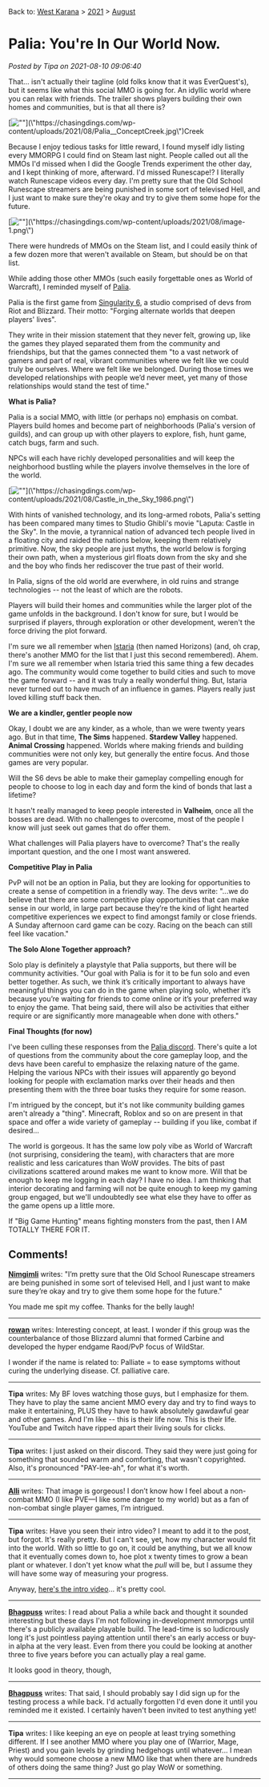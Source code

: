 Back to: [West Karana](/posts/westkarana.md) > [2021](/posts/2021/westkarana.md) > [August](./westkarana.md)
# Palia: You're In Our World Now.

*Posted by Tipa on 2021-08-10 09:06:40*


That... isn't actually their tagline (old folks know that it was EverQuest's), but it seems like what this social MMO is going for. An idyllic world where you can relax with friends. The trailer shows players building their own homes and communities, but is that all there is?





[![\"\"](\"https://chasingdings.com/wp-content/uploads/2021/08/Palia__ConceptCreek-1024x576.jpg\")](\"https://chasingdings.com/wp-content/uploads/2021/08/Palia__ConceptCreek.jpg\")Creek

Because I enjoy tedious tasks for little reward, I found myself idly listing every MMORPG I could find on Steam last night. People called out all the MMOs I'd missed when I did the Google Trends experiment the other day, and I kept thinking of more, afterward. I'd missed Runescape!? I literally watch Runescape videos every day. I'm pretty sure that the Old School Runescape streamers are being punished in some sort of televised Hell, and I just want to make sure they're okay and try to give them some hope for the future.



[![\"\"](\"https://chasingdings.com/wp-content/uploads/2021/08/image-1.png\")](\"https://chasingdings.com/wp-content/uploads/2021/08/image-1.png\")

There were hundreds of MMOs on the Steam list, and I could easily think of a few dozen more that weren't available on Steam, but should be on that list.



While adding those other MMOs (such easily forgettable ones as World of Warcraft), I reminded myself of [Palia](\"https://palia.com/\"). 



Palia is the first game from [Singularity 6](\"https://www.singularity6.com/\"), a studio comprised of devs from Riot and Blizzard. Their motto: \"Forging alternate worlds that deepen players' lives\".



They write in their mission statement that they never felt, growing up, like the games they played separated them from the community and friendships, but that the games connected them \"to a vast network of gamers and part of real, vibrant communities where we felt like we could truly be ourselves. Where we felt like we belonged. During those times we developed relationships with people we’d never meet, yet many of those relationships would stand the test of time.\"



**What is Palia?**



Palia is a social MMO, with little (or perhaps no) emphasis on combat. Players build homes and become part of neighborhoods (Palia's version of guilds), and can group up with other players to explore, fish, hunt game, catch bugs, farm and such.



NPCs will each have richly developed personalities and will keep the neighborhood bustling while the players involve themselves in the lore of the world.



[![\"\"](\"https://chasingdings.com/wp-content/uploads/2021/08/Castle_in_the_Sky_1986.png\")](\"https://chasingdings.com/wp-content/uploads/2021/08/Castle_in_the_Sky_1986.png\")

With hints of vanished technology, and its long-armed robots, Palia's setting has been compared many times to Studio Ghibli's movie \"Laputa: Castle in the Sky\". In the movie, a tyrannical nation of advanced tech people lived in a floating city and raided the nations below, keeping them relatively primitive. Now, the sky people are just myths, the world below is forging their own path, when a mysterious girl floats down from the sky and she and the boy who finds her rediscover the true past of their world.



In Palia, signs of the old world are everwhere, in old ruins and strange technologies -- not the least of which are the robots.



Players will build their homes and communities while the larger plot of the game unfolds in the background. I don't know for sure, but I would be surprised if players, through exploration or other development, weren't the force driving the plot forward.



I'm sure we all remember when [Istaria](\"https://www.istaria.com/\") (then named Horizons) (and, oh crap, there's another MMO for the list that I just this second remembered). Ahem. I'm sure we all remember when Istaria tried this same thing a few decades ago. The community would come together to build cities and such to move the game forward -- and it was truly a really wonderful thing. But, Istaria never turned out to have much of an influence in games. Players really just loved killing stuff back then.



**We are a kindler, gentler people now**



Okay, I doubt we are any kinder, as a whole, than we were twenty years ago. But in that time, **The Sims** happened. **Stardew Valley** happened. **Animal Crossing** happened. Worlds where making friends and building communities were not only key, but generally the entire focus. And those games are very popular.



Will the S6 devs be able to make their gameplay compelling enough for people to choose to log in each day and form the kind of bonds that last a lifetime?



It hasn't really managed to keep people interested in **Valheim**, once all the bosses are dead. With no challenges to overcome, most of the people I know will just seek out games that do offer them.



What challenges will Palia players have to overcome? That's the really important question, and the one I most want answered.



**Competitive Play in Palia**



PvP will not be an option in Palia, but they are looking for opportunities to create a sense of competition in a friendly way. The devs write: \"...we do believe that there are some competitive play opportunities that can make sense in our world, in large part because they’re the kind of light hearted competitive experiences we expect to find amongst family or close friends. A Sunday afternoon card game can be cozy. Racing on the beach can still feel like vacation.\"



**The Solo Alone Together approach?**



Solo play is definitely a playstyle that Palia supports, but there will be community activities. \"Our goal with Palia is for it to be fun solo and even better together. As such, we think it’s critically important to always have meaningful things you can do in the game when playing solo, whether it’s because you’re waiting for friends to come online or it’s your preferred way to enjoy the game. That being said, there will also be activities that either require or are significantly more manageable when done with others.\"



**Final Thoughts (for now)**



I've been culling these responses from the [Palia discord](\"https://discord.gg/playPalia\"). There's quite a lot of questions from the community about the core gameplay loop, and the devs have been careful to emphasize the relaxing nature of the game. Helping the various NPCs with their issues will apparently go beyond looking for people with exclamation marks over their heads and then presenting them with the three boar tusks they require for some reason.



I'm intrigued by the concept, but it's not like community building games aren't already a \"thing\". Minecraft, Roblox and so on are present in that space and offer a wide variety of gameplay -- building if you like, combat if desired...



The world is gorgeous. It has the same low poly vibe as World of Warcraft (not surprising, considering the team), with characters that are more realistic and less caricatures than WoW provides. The bits of past civilizations scattered around makes me want to know more. Will that be enough to keep me logging in each day? I have no idea. I am thinking that interior decorating and farming will not be quite enough to keep my gaming group engaged, but we'll undoubtedly see what else they have to offer as the game opens up a little more.



If \"Big Game Hunting\" means fighting monsters from the past, then I AM TOTALLY THERE FOR IT.



## Comments!

**[Nimgimli](https://dragonchasers.com)** writes: \"I’m pretty sure that the Old School Runescape streamers are being punished in some sort of televised Hell, and I just want to make sure they’re okay and try to give them some hope for the future.\"

You made me spit my coffee. Thanks for the belly laugh!

---

**[rowan](http://ihavetouchedthesky.blogspot.com/)** writes: Interesting concept, at least. I wonder if this group was the counterbalance of those Blizzard alumni that formed Carbine and developed the hyper endgame Raod/PvP focus of WildStar.

I wonder if the name is related to:
Palliate = to ease symptoms without curing the underlying disease. Cf. palliative care.

---

**Tipa** writes: My BF loves watching those guys, but I emphasize for them. They have to play the same ancient MMO every day and try to find ways to make it entertaining, PLUS they have to hawk absolutely gawdawful gear and other games. And I'm like -- this is their life now. This is their life. YouTube and Twitch have ripped apart their living souls for clicks.

---

**Tipa** writes: I just asked on their discord. They said they were just going for something that sounded warm and comforting, that wasn't copyrighted. Also, it's pronounced \"PAY-lee-ah\", for what it's worth.

---

**[Alli](https://theparenttrope.com)** writes: That image is gorgeous! I don’t know how I feel about a non-combat MMO (I like PVE—I like some danger to my world) but as a fan of non-combat single player games, I’m intrigued.

---

**Tipa** writes: Have you seen their intro video? I meant to add it to the post, but forgot. It's really pretty. But I can't see, yet, how my character would fit into the world. With so little to go on, it could be anything, but we all know that it eventually comes down to, hoe plot x twenty times to grow a bean plant or whatever. I don't yet know what the *pull* will be, but I assume they will have some way of measuring your progress.

Anyway, [here's the intro video](\"https://www.youtube.com/watch?v=9exGByxvJjA\")... it's pretty cool.

---

**[Bhagpuss](http://bhagpuss.blogspot.com)** writes: I read about Palia a while back and thought it sounded interesting but these days I'm not following in-development mmorpgs until there's a publicly available playable build. The lead-time is so ludicrously long it's just pointless paying attention until there's an early access or buy-in alpha at the very least. Even from there you could be looking at another three to five years before you can actually play a real game.

It looks good in theory, though,

---

**[Bhagpuss](http://bhagpuss.blogspot.com)** writes: That said, I should probably say I did sign up for the testing process a while back. I'd actually forgotten I'd even done it until you reminded me it existed. I certainly haven't been invited to test anything yet!

---

**Tipa** writes: I like keeping an eye on people at least trying something different. If I see another MMO where you play one of (Warrior, Mage, Priest) and you gain levels by grinding hedgehogs until whatever... I mean why would someone choose a new MMO like that when there are hundreds of others doing the same thing? Just go play WoW or something.

---

